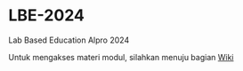# LBE-2024
Lab Based Education Alpro 2024

Untuk mengakses materi modul, silahkan menuju bagian [Wiki](https://github.com/Algoritma-dan-Pemrograman-ITS/LBE-2024/wiki)
